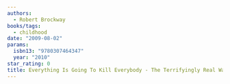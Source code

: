 ```yaml
---
authors:
  - Robert Brockway
books/tags:
  - childhood
date: "2009-08-02"
params:
  isbn13: "9780307464347"
  year: "2010"
star_rating: 0
title: Everything Is Going To Kill Everybody - The Terrifyingly Real Ways The World Wants You Dead
---
```


<!--more-->
